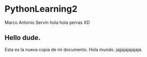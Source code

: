 # PythonLearning2
Marco Antonio Servín
hola hola perras XD
## Hello dude.
Esta es la nueva copia de mi documento.
Hola mundo.
jajjajajajajaja.
